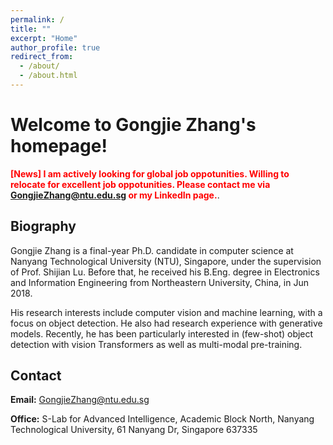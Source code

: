 ```yaml
---
permalink: /
title: ""
excerpt: "Home"
author_profile: true
redirect_from: 
  - /about/
  - /about.html
---
```


Welcome to Gongjie Zhang's homepage!
======

<span style="color:red">__[News] I am actively looking for global job oppotunities. Willing to relocate for excellent job oppotunities. Please contact me via GongjieZhang@ntu.edu.sg or my LinkedIn page.__</span>.

Biography
------
Gongjie Zhang is a final-year Ph.D. candidate in computer science at Nanyang Technological University (NTU), Singapore, under the supervision of Prof. Shijian Lu. Before that, he received his B.Eng. degree in Electronics and Information Engineering from Northeastern University, China, in Jun 2018.

His research interests include computer vision and machine learning, with a focus on object detection. He also had research experience with generative models. Recently, he has been particularly interested in (few-shot) object detection with vision Transformers as well as multi-modal pre-training.


Contact
------
**Email:** GongjieZhang@ntu.edu.sg

**Office:** S-Lab for Advanced Intelligence, Academic Block North, Nanyang Technological University, 61 Nanyang Dr, Singapore 637335
